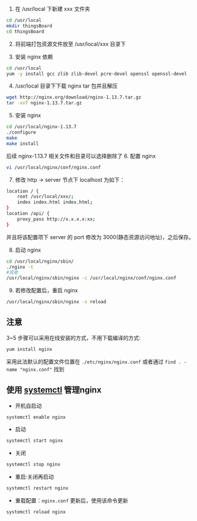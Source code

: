 
1. 在 /usr/local 下新建 xxx 文件夹
```bash
cd /usr/local
mkdir thingsBoard
cd thingsBoard
```
2. 将前端打包资源文件放至 /usr/local/xxx 目录下

3. 安装 nginx 依赖
```bash
cd /usr/local
yum -y install gcc zlib zlib-devel pcre-devel openssl openssl-devel
```
4. /usr/local 目录下下载 nginx tar 包并且解压
```bash
wget http://nginx.org/download/nginx-1.13.7.tar.gz
tar -xvf nginx-1.13.7.tar.gz
```
5. 安装 nginx
```bash
cd /usr/local/nginx-1.13.7
./configure
make
make install
```
后续 nginx-1.13.7 相关文件和目录可以选择删除了
6. 配置 nginx
```bash
vi /usr/local/nginx/conf/nginx.conf
```
7. 修改 http -> server 节点下 localhost 为如下：
```bash
location / {
    root /usr/local/xxx/;
    index index.html index.html;
}
location /api/ {
    proxy_pass http://x.x.x.x:xx;
}
```
并且将该配置项下 server 的 port 修改为 3000(静态资源访问地址)，之后保存。

8. 启动 nginx
```bash
cd /usr/local/nginx/sbin/
./nginx -t
#或者
/usr/local/nginx/sbin/nginx -c /usr/local/nginx/conf/nginx.conf
```
9. 若修改配置后，重启 nginx
```bash
/usr/local/nginx/sbin/nginx -s reload
```

## 注意

3~5 步骤可以采用在线安装的方式，不用下载编译的方式:
```sh
yum install nginx
```
采用此法默认的配置文件位置在 `./etc/nginx/nginx.conf`  或者通过 `find . -name "nginx.conf"` 找到

## 使用 [systemctl](https://www.cnblogs.com/sparkdev/p/8472711.html) 管理nginx

- 开机自启动

```sh
systemctl enable nginx
```

- 启动

```sh
systemctl start nginx
```

- 关闭

```sh
systemctl stop nginx
```

- 重启:关闭再启动

```sh
systemctl restart nginx
```

- 重载配置：`nginx.conf` 更新后，使用该命令更新

```sh
systemctl reload nginx
```